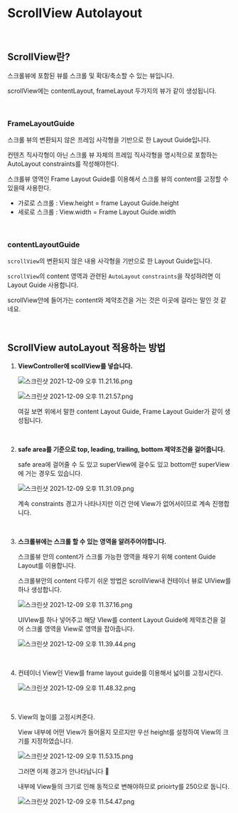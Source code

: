 # ScrollView Autolayout

<br/>

## ScrollView란?

스크롤뷰에 포함된 뷰를 스크롤 및 확대/축소할 수 있는 뷰입니다.

scrollView에는 contentLayout, frameLayout 두가지의 뷰가 같이 생성됩니다.

<br/>

### FrameLayoutGuide

스크롤 뷰의 변환되지 않은 프레임 사각형을 기반으로 한 Layout Guide입니다.

컨텐츠 직사각형이 아닌 스크롤 뷰 자체의 프레임 직사각형을 명시적으로 포함하는 AutoLayout constraints를 작성해야한다.

스크롤뷰 영역인 Frame Layout Guide를 이용해서 스크롤 뷰의 content를 고정할 수 있을때 사용한다.

- 가로로 스크롤 : View.height = frame Layout Guide.height
- 세로로 스크롤 : View.width = Frame Layout Guide.width

<br/>

### **contentLayoutGuide**

`scrollView`의 변환되지 않은 내용 사각형을 기반으로 한 Layout Guide입니다.

`scrollView`의 content 영역과 관련된 `AutoLayout` `constraints`을 작성하려면 이 Layout Guide 사용합니다.

scrollView안에 들어가는 content와 제약조건을 거는 것은 이곳에 걸라는 말인 것 같네요.

<br/>

## ScrollView autoLayout 적용하는 방법

1. **ViewController에 scollView를 넣습니다.**
    
    ![스크린샷 2021-12-09 오후 11.21.16.png](https://s3-us-west-2.amazonaws.com/secure.notion-static.com/83ca9558-9eaf-42eb-b11e-34015b395607/스크린샷_2021-12-09_오후_11.21.16.png)
    
    ![스크린샷 2021-12-09 오후 11.21.57.png](https://s3-us-west-2.amazonaws.com/secure.notion-static.com/89bf7262-7ce0-4003-a82d-b3ab0b909827/스크린샷_2021-12-09_오후_11.21.57.png)
    
    여길 보면 위에서 말한 content Layout Guide, Frame Layout Guider가 같이 생성됩니다.
    
    <br/>
    
2. **safe area를 기준으로 top, leading, trailing, bottom 제약조건을 걸어줍니다.**
    
    safe area에 걸어줄 수 도 있고 superView에 걸수도 있고 bottom만 superView에 거는 경우도 있습니다.
    
    ![스크린샷 2021-12-09 오후 11.31.09.png](https://s3-us-west-2.amazonaws.com/secure.notion-static.com/9bb8b445-ee54-4145-be26-8925e28eab8c/스크린샷_2021-12-09_오후_11.31.09.png)
    
    계속 constraints 경고가 나타나지만 이건 안에 View가 없어서이므로 계속 진행합니다.
    
    <br/>
    
3. **스크롤뷰에는 스크롤 할 수 있는 영역을 알려주어야합니다.** 
    
    스크롤뷰 안의 content가 스크롤 가능한 영역을 채우기 위해 content Guide Layout를 이용합니다.
    
    스크롤뷰안의 content 다루기 쉬운 방법은 scrollView내 컨테이너 뷰로 UIView를 하나 생성합니다.
    
    ![스크린샷 2021-12-09 오후 11.37.16.png](https://s3-us-west-2.amazonaws.com/secure.notion-static.com/dcf8c3bf-852d-42e0-9543-858c69dd7ba0/스크린샷_2021-12-09_오후_11.37.16.png)
    
    UIVIew를 하나 넣어주고 해당 VIew를 content Layout Guide에 제약조건을 걸어 스크롤 영역을 View로 영역을 잡아줍니다.
    
    ![스크린샷 2021-12-09 오후 11.39.44.png](https://s3-us-west-2.amazonaws.com/secure.notion-static.com/56294719-4adc-409e-88b6-17673c4089f5/스크린샷_2021-12-09_오후_11.39.44.png)
    
    <br/>
    
4. 컨테이너 View인 View를 frame layout guide를 이용해서 넓이를 고정시킨다.
    
    ![스크린샷 2021-12-09 오후 11.48.32.png](https://s3-us-west-2.amazonaws.com/secure.notion-static.com/baaa5759-6344-40fe-a809-80392728506e/스크린샷_2021-12-09_오후_11.48.32.png)
    
    <br/>
    
5. View의 높이를 고정시켜준다.
    
    View 내부에 어떤 View가 들어올지 모르지만 우선 height를 설정하여 View의 크기를 지정하였습니다.
    
    ![스크린샷 2021-12-09 오후 11.53.15.png](https://s3-us-west-2.amazonaws.com/secure.notion-static.com/1f515b45-cc43-440d-aebb-0b83d1dcdf85/스크린샷_2021-12-09_오후_11.53.15.png)
    
    그러면 이제 경고가 안나타납니다 🙂
    
    내부에 View들의 크기로 인해 동적으로 변해야하므로 prioirty를 250으로 둡니다.
    
    ![스크린샷 2021-12-09 오후 11.54.47.png](https://s3-us-west-2.amazonaws.com/secure.notion-static.com/6b330655-c966-4224-a4f7-f739500d558d/스크린샷_2021-12-09_오후_11.54.47.png)
